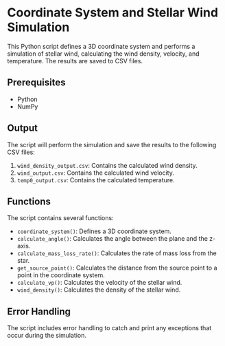 # Coordinate System and Stellar Wind Simulation

This Python script defines a 3D coordinate system and performs a simulation of stellar wind, calculating the wind density, velocity, and temperature. The results are saved to CSV files.

## Prerequisites

- Python
- NumPy

## Output

The script will perform the simulation and save the results to the following CSV files:

1. `wind_density_output.csv`: Contains the calculated wind density.
2. `wind_output.csv`: Contains the calculated wind velocity.
3. `temp0_output.csv`: Contains the calculated temperature.

## Functions

The script contains several functions:

- `coordinate_system()`: Defines a 3D coordinate system.
- `calculate_angle()`: Calculates the angle between the plane and the z-axis.
- `calculate_mass_loss_rate()`: Calculates the rate of mass loss from the star.
- `get_source_point()`: Calculates the distance from the source point to a point in the coordinate system.
- `calculate_vp()`: Calculates the velocity of the stellar wind.
- `wind_density()`: Calculates the density of the stellar wind.

## Error Handling

The script includes error handling to catch and print any exceptions that occur during the simulation.